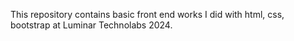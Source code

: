 This repository contains basic front end works I did with html, css, bootstrap at Luminar Technolabs 2024.
